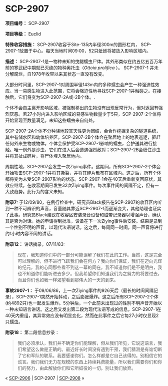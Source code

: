 # SCP-2907
                        


**项目编号：** SCP-2907

**项目等级：** Euclid

**特殊收容措施：** SCP-2907收容于Site-135内半径300m的圆形栏内， SCP-2907-1放置于中心。每天当地时间09:00，52只蚯蚓将被放入影响区域内。

**描述：** SCP-2907-1是一物种未知的曳鳃蠕虫尸体。其外形类似在约五亿五百万年前的寒武纪中期就已灭绝的物种奥托虫（*Ottoia prolifica* ）。 SCP-2907-1 并未分解腐烂，自1978年收容以来其状态一直没有改变。

大部分时间里，SCP-2907-1对周围半径143m内的多种蠕虫会产生一种强迫性效应。当一易感生物进入此范围，它将会强迫性地寻找SCP-2907-1并触碰之。在接触后，它们将变为SCP-2907-2A或-2B个体。.

个体不会自主离开影响区域，被强制移出的生物没有出现反常行为，但对返回有强烈厌恶。若27小时内进入影响区域的易感生物数量少于5只，SCP-2907-2个体将开始显现至数量满足。未知这些蠕虫来自何处。

SCP-2907-2A个体不分种族地较其天性更为团结，会合作挖掘复杂的隧道系统，其中有储水区和幼体培养区。SCP-2907-2B个体会在聚居地上的地表巡逻，驱赶任何外来生物或物体。个体会保护受SCP-2907-1影响的蠕虫，会护送其进行接触。唯一例外是沙虫，它们在进入后会遭遇强烈敌对；SCP-2907-2B会缠住沙虫并将其扯成碎片，将尸体埋入聚居地内。

周期性地，SCP-2907会发生一次Ziying事件。这期间，所有SCP-2907-2个体会开始攻击SCP-2907-1并将其撕裂，并将其碎片散布在区域内。这之后，所有个体都将变为未受SCP-2907影响的状态。SCP-2907-1会在40天后重新变回原状，其效应继续。在收容期间已发生32次Ziying事件。每次事件间的间隔不定，但有一大致趋势。此行为的含义未知。

**附录7:**  于12/09/80，在例行检查中，研究员Black报告在SCP-2907的收容区内听到一种不可辨识的声音，音量随其靠近SCP-2907-1而逐渐变大，其他助理也证实了此事。研究员Black建议在收容区安装录音设备和磁带记录器以增强声音，确认其是否为对话。她的申请得到批准，设备在下一次Ziying事件后安装。结果是录到一个性别不明的声音，以现代法语说话。这之后，每周同一时间，同一声音将进行约1小时内容不同的讲话。

**附录12：** 讲话摘录，07/11/83:


> 现在，我知道你们中的一部分可能误解了我们在此的工作。当然，这是完全可以理解的，但不进行飞跃我们会在何方？我向你们保证，我们在迈向光辉的纪元，我的心同那些看不到这一幕的同在。我不知道你们是不是明白，我也不知道你们能听进去多少。但我希望你们知道我们为之努力的将要过去，而且你们也如我一样渴望看到那伟大的一天的到来。
> 

**事故2907-1：** 于09/06/86，上一次Ziying事件的926天后（最长的时间间隔记录），SCP-2907-1突然开始抖动，之后膨胀爆炸。这之后所有SCP-2907-2个体 (约4892只)也一起发生爆炸。5分钟后，一个此前未出现过的性别不明声音开始以一种未知语言讲话。这之后又发出第二段为现代法语写成的信息。SCP-2907-1在40天内重组，其异常效应没有明显变化，然而在此事件之后它每27小时仅显现2只蠕虫。

**附录18：**  第二段信息抄录：


> 我们必须承认，我们并不确定你们能理解，但从我们所见，它说这语言，我们希望这么做是正确的。最近好长时间没有遇到干预，我们猜测是有谁切断了它和军队的联系。我要感谢你们。怎么样都是它自己该得的。别相信它的谎言。我们我们无力在规模的东西上持续耗费能量，所以我们需要你们和你们的努力，由此解放你们和它所奴役的一切。别让我们放弃。
> 



« [SCP-2906](/scp-2906) | SCP-2907 | <a shape='rect' class='newpage' href='/scp-2908'>SCP-2908</a> »





                    